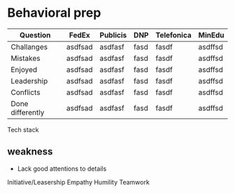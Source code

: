 # Behavioral prep




|Question|FedEx|Publicis|DNP|Telefonica|MinEdu|
|---|----|----|---|---|---|
|Challanges|asdfsad|asdfasf|fasd|fasdf|asdffsd|
|Mistakes|asdfsad|asdfasf|fasd|fasdf|asdffsd|
|Enjoyed|asdfsad|asdfasf|fasd|fasdf|asdffsd|
|Leadership|asdfsad|asdfasf|fasd|fasdf|asdffsd|
|Conflicts|asdfsad|asdfasf|fasd|fasdf|asdffsd|
|Done differently|asdfsad|asdfasf|fasd|fasdf|asdffsd|
Tech stack

## weakness
* Lack good attentions to details

Initiative/Leasership
Empathy
Humility
Teamwork